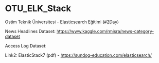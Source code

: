 # OTU_ELK_Stack
Ostim Teknik Üniversitesi - Elasticsearch Eğitimi (#2Day)


News Headlines Dataset: https://www.kaggle.com/rmisra/news-category-dataset

Access Log Dataset: 

Link2: ElasticStack7 (pdf) - https://sundog-education.com/elasticsearch/
